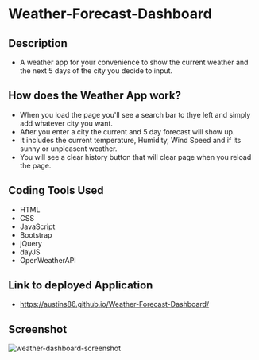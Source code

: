 # Weather-Forecast-Dashboard

## Description
- A weather app for your convenience to show the current weather and the next 5 days of the city you decide to input. 

## How does the Weather App work? 
- When you load the page you'll see a search bar to thye left and simply add whatever city you want.
- After you enter a city the current and 5 day forecast will show up. 
- It includes the current temperature, Humidity, Wind Speed and if its sunny or unpleasent weather. 
- You will see a clear history button that will clear page when you reload the page. 

## Coding Tools Used
- HTML
- CSS
- JavaScript
- Bootstrap
- jQuery
- dayJS
- OpenWeatherAPI

## Link to deployed Application
- https://austins86.github.io/Weather-Forecast-Dashboard/
## Screenshot
![weather-dashboard-screenshot](https://user-images.githubusercontent.com/117120566/212192846-ba435c4a-9b76-443a-909a-01a6d118345e.jpg)
